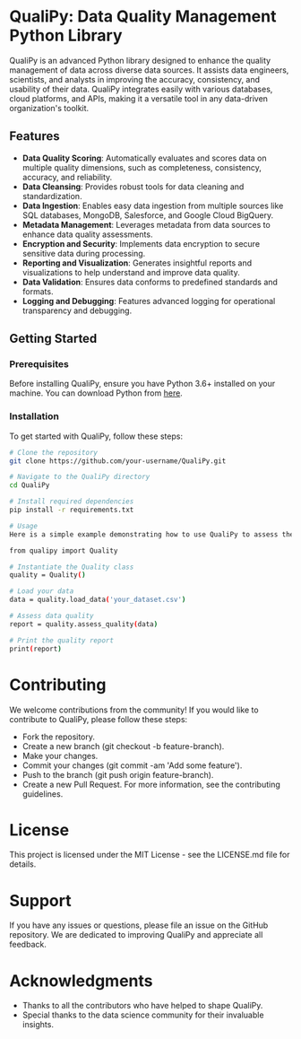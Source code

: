 # QualiPy: Data Quality Management Python Library

QualiPy is an advanced Python library designed to enhance the quality management of data across diverse data sources. It assists data engineers, scientists, and analysts in improving the accuracy, consistency, and usability of their data. QualiPy integrates easily with various databases, cloud platforms, and APIs, making it a versatile tool in any data-driven organization's toolkit.

## Features

- **Data Quality Scoring**: Automatically evaluates and scores data on multiple quality dimensions, such as completeness, consistency, accuracy, and reliability.
- **Data Cleansing**: Provides robust tools for data cleaning and standardization.
- **Data Ingestion**: Enables easy data ingestion from multiple sources like SQL databases, MongoDB, Salesforce, and Google Cloud BigQuery.
- **Metadata Management**: Leverages metadata from data sources to enhance data quality assessments.
- **Encryption and Security**: Implements data encryption to secure sensitive data during processing.
- **Reporting and Visualization**: Generates insightful reports and visualizations to help understand and improve data quality.
- **Data Validation**: Ensures data conforms to predefined standards and formats.
- **Logging and Debugging**: Features advanced logging for operational transparency and debugging.

## Getting Started

### Prerequisites

Before installing QualiPy, ensure you have Python 3.6+ installed on your machine. You can download Python from [here](https://www.python.org/downloads/).

### Installation

To get started with QualiPy, follow these steps:

```bash
# Clone the repository
git clone https://github.com/your-username/QualiPy.git

# Navigate to the QualiPy directory
cd QualiPy

# Install required dependencies
pip install -r requirements.txt

# Usage
Here is a simple example demonstrating how to use QualiPy to assess the quality of a dataset:

from qualipy import Quality

# Instantiate the Quality class
quality = Quality()

# Load your data
data = quality.load_data('your_dataset.csv')

# Assess data quality
report = quality.assess_quality(data)

# Print the quality report
print(report)
```

# Contributing
We welcome contributions from the community! If you would like to contribute to QualiPy, please follow these steps:

- Fork the repository.
- Create a new branch (git checkout -b feature-branch).
- Make your changes.
- Commit your changes (git commit -am 'Add some feature').
- Push to the branch (git push origin feature-branch).
- Create a new Pull Request.
For more information, see the contributing guidelines.

# License
This project is licensed under the MIT License - see the LICENSE.md file for details.

# Support
If you have any issues or questions, please file an issue on the GitHub repository. We are dedicated to improving QualiPy and appreciate all feedback.

# Acknowledgments
- Thanks to all the contributors who have helped to shape QualiPy.
- Special thanks to the data science community for their invaluable insights.
